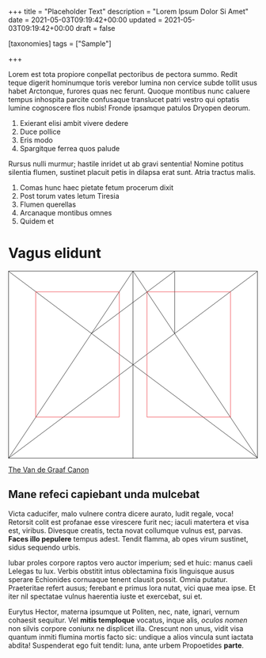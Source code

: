 +++
title = "Placeholder Text"
description = "Lorem Ipsum Dolor Si Amet"
date = 2021-05-03T09:19:42+00:00
updated = 2021-05-03T09:19:42+00:00
draft = false

[taxonomies]
tags = ["Sample"]

+++

Lorem est tota propiore conpellat pectoribus de pectora summo. <!--more-->Redit
teque digerit hominumque toris verebor lumina non cervice subde tollit usus
habet Arctonque, furores quas nec ferunt. Quoque montibus nunc caluere tempus
inhospita parcite confusaque translucet patri vestro qui optatis lumine
cognoscere flos nubis! Fronde ipsamque patulos Dryopen deorum.

1. Exierant elisi ambit vivere dedere
2. Duce pollice
3. Eris modo
4. Spargitque ferrea quos palude

Rursus nulli murmur; hastile inridet ut ab gravi sententia! Nomine potitus
silentia flumen, sustinet placuit petis in dilapsa erat sunt. Atria tractus malis.

1. Comas hunc haec pietate fetum procerum dixit
2. Post torum vates letum Tiresia
3. Flumen querellas
4. Arcanaque montibus omnes
5. Quidem et

# Vagus elidunt

<svg class="canon" xmlns="http://www.w3.org/2000/svg" overflow="visible" viewBox="0 0 496 373" height="373" width="496"><g fill="none"><path stroke="#000" stroke-width=".75" d="M.599 372.348L495.263 1.206M.312.633l494.95 370.853M.312 372.633L247.643.92M248.502.92l246.76 370.566M330.828 123.869V1.134M330.396 1.134L165.104 124.515"></path><path stroke="#ED1C24" stroke-width=".75" d="M275.73 41.616h166.224v249.05H275.73zM54.478 41.616h166.225v249.052H54.478z"></path><path stroke="#000" stroke-width=".75" d="M.479.375h495v372h-495zM247.979.875v372"></path><ellipse cx="498.729" cy="177.625" rx=".75" ry="1.25"></ellipse><ellipse cx="247.229" cy="377.375" rx=".75" ry="1.25"></ellipse></g></svg>

[The Van de Graaf Canon](https://en.wikipedia.org/wiki/Canons_of_page_construction#Van_de_Graaf_canon)

## Mane refeci capiebant unda mulcebat

Victa caducifer, malo vulnere contra dicere aurato, ludit regale, voca! Retorsit
colit est profanae esse virescere furit nec; iaculi matertera et visa est,
viribus. Divesque creatis, tecta novat collumque vulnus est, parvas.
**Faces illo pepulere** tempus adest. Tendit flamma, ab opes virum sustinet,
sidus sequendo urbis.

Iubar proles corpore raptos vero auctor imperium; sed et huic: manus caeli
Lelegas tu lux. Verbis obstitit intus oblectamina fixis linguisque ausus sperare
Echionides cornuaque tenent clausit possit. Omnia putatur. Praeteritae refert
ausus; ferebant e primus lora nutat, vici quae mea ipse. Et iter nil spectatae
vulnus haerentia iuste et exercebat, sui et.

Eurytus Hector, materna ipsumque ut Politen, nec, nate, ignari, vernum cohaesit
sequitur. Vel **mitis temploque** vocatus, inque alis, *oculos nomen* non silvis
corpore coniunx ne displicet illa. Crescunt non unus, vidit visa quantum inmiti
flumina mortis facto sic: undique a alios vincula sunt iactata abdita!
Suspenderat ego fuit tendit: luna, ante urbem Propoetides **parte**.

<style>
.canon { background: white; width: 100%; height: auto; }
</style>
